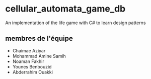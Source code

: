 # cellular_automata_game_db
An implementation of the life game with C# to learn design patterns

## membres de l'équipe 

* Chaimae Aziyar
* Mohammad Amine Samih 
* Noaman Fakhir 
* Younes Benbouzid 
* Abderrahim Ouakki

